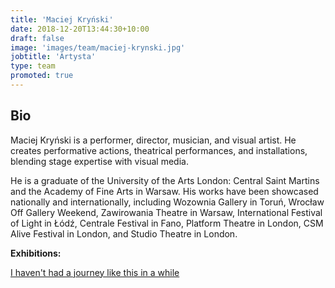 ```yaml
---
title: 'Maciej Kryński'
date: 2018-12-20T13:44:30+10:00
draft: false
image: 'images/team/maciej-krynski.jpg'
jobtitle: 'Artysta'
type: team
promoted: true
---
```


## Bio

Maciej Kryński is a performer, director, musician, and visual artist. He creates performative actions, theatrical performances, and installations, blending stage expertise with visual media.

He is a graduate of the University of the Arts London: Central Saint Martins and the Academy of Fine Arts in Warsaw. His works have been showcased nationally and internationally, including Wozownia Gallery in Toruń, Wrocław Off Gallery Weekend, Zawirowania Theatre in Warsaw, International Festival of Light in Łódź, Centrale Festival in Fano, Platform Theatre in London, CSM Alive Festival in London, and Studio Theatre in London.

**Exhibitions:**

[I haven't had a journey like this in a while](/wystawy/i-havent-had-a-journey)
